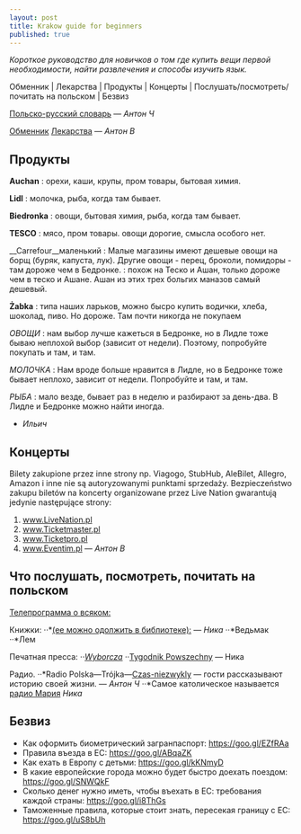 ```yaml
---
layout: post
title: Krakow guide for beginners
published: true
---
```


_Короткое руководство для новичков о том где купить вещи первой необходимости, найти развлечения и способы изучить язык._

Обменник | Лекарства | Продукты | Концерты | Послушать/посмотреть/почитать на польском | Безвиз


[Польско-русский словарь](http://pl.bab.la/slownik/polski-rosyjski/)
— _Антон Ч_

[Обменник](https://cinkciarz.pl/)
[Лекарства](Leki24.pl)
— _Антон В_


## Продукты

__Auchan__
: орехи, каши, крупы, пром товары, бытовая химия.

__Lidl__
: молочка, рыба, когда там бывает.

__Biedronka__
: овощи, бытовая химия, рыба, когда там бывает.

__TESCO__
: мясо, пром товары.
овощи дорогие, смысла особого нет.

__Carrefour__маленький
: Малые магазины имеют дешевые овощи на борщ (буряк, капуста, лук). Другие овощи - перец, броколи, помидоры - там дороже чем в Бедронке. 
: похож на Теско и Ашан, только дороже чем в теско и Ашане. Ашан из этих трех больгих маназов самый дешевый.

__Żabka__
: типа наших ларьков, можно бысро купить водички, хлеба, шоколад, пиво. Но дороже. Там почти никогда не покупаем

_ОВОЩИ_
: нам выбор лучше кажеться в Бедронке, но в Лидле тоже бываю неплохой выбор (зависит от недели). Поэтому, попробуйте покупать и там, и там.

_МОЛОЧКА_
: Нам вроде больше нравится в Лидле, но в Бедронке тоже бывает неплохо, зависит от недели. Попробуйте и там, и там.

_РЫБА_
: мало везде, бывает раз в неделю и разбирают за день-два. В Лидле и Бедронке можно найти иногда.
- _Ильич_

## Концерты

Bilety zakupione przez inne strony np. Viagogo, StubHub, AleBilet, Allegro, Amazon i inne nie są autoryzowanymi punktami sprzedaży.
Bezpieczeństwo zakupu biletów na koncerty organizowane przez Live Nation gwarantują jedynie następujące strony:
1. www.LiveNation.pl 
2. www.Ticketmaster.pl 
3. www.Ticketpro.pl
4. www.Eventim.pl
— _Антон В_

## Что послушать, посмотреть, почитать на польском 
[Телепрограмма о всяком:](http://www.tvn24.pl/drugie-sniadanie-mistrzow,40,m)

Книжки: 
··*[(ее можно одолжить в библиотеке):](http://www.wydawnictwoliterackie.pl/ksiazka/2422/Morfina---Szczepan-Twardoch) — _Ника_
··*Ведьмак
··*Лем

Печатная пресса: 
··*[Wyborcza](http://wyborcza.pl/0,0.html?disableRedirects=true)
··*[Tygodnik Powszechny](https://www.tygodnikpowszechny.pl/)
— Ника

Радио. 
··*Radio Polska—Trójka—[Czas-niezwykly](http://www.polskieradio.pl/9,Trojka/5527,Czas-niezwykly) — гости рассказывают историю своей жизни. — _Антон Ч_
··*Самое католическое называется [радио Мария](http://www.radiomaryja.pl/) _Ника_


## Безвиз

- Как оформить биометрический загранпаспорт: https://goo.gl/EZfRAa
- Правила въезда в ЕС: https://goo.gl/ABqaZK
- Как ехать в Европу с детьми: https://goo.gl/kKNmyD
- В какие европейские города можно будет быстро доехать поездом: https://goo.gl/SNWQkF
- Сколько денег нужно иметь, чтобы въехать в ЕС: требования каждой страны: https://goo.gl/i8ThGs
- Таможенные правила, которые стоит знать, пересекая границу с ЕС: https://goo.gl/uS8bUh
